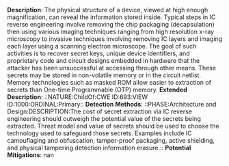 **Description**: The physical structure of a device, viewed at high enough magnification, can reveal the information stored inside. Typical steps in IC reverse engineering involve removing the chip packaging (decapsulation) then using various imaging techniques ranging from high resolution x-ray microscopy to invasive techniques involving removing IC layers and imaging each layer using a scanning electron microscope. The goal of such activities is to recover secret keys, unique device identifiers, and proprietary code and circuit designs embedded in hardware that the attacker has been unsuccessful at accessing through other means. These secrets may be stored in non-volatile memory or in the circuit netlist. Memory technologies such as masked ROM allow easier to extraction of secrets than One-time Programmable (OTP) memory.
**Extended Description**: ::NATURE:ChildOf:CWE ID:693:VIEW ID:1000:ORDINAL:Primary::
**Detection Methods**: ::PHASE:Architecture and Design:DESCRIPTION:The cost of secret extraction via IC reverse engineering should outweigh the potential value of the secrets being extracted. Threat model and value of secrets should be used to choose the technology used to safeguard those secrets. Examples include IC camouflaging and obfuscation, tamper-proof packaging, active shielding, and physical tampering detection information erasure.::
**Potential Mitigations**: nan
